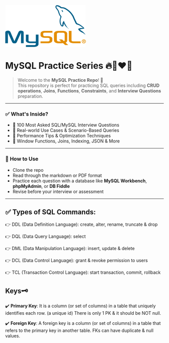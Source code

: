 ![MySQL Logo](./mysql-official.png)

# MySQL Practice Series 🔥🚀❤️‍🔥

> Welcome to the **MySQL Practice Repo**! 🚀  
> This repository is perfect for practicing SQL queries including **CRUD operations**, **Joins**, **Functions**, **Constraints**, and **Interview Questions** preparation.

---

### ✅ **What's Inside?**

- 🔹 100 Most Asked SQL/MySQL Interview Questions
- 🔹 Real-world Use Cases & Scenario-Based Queries
- 🔹 Performance Tips & Optimization Techniques
- 🔹 Window Functions, Joins, Indexing, JSON & More

---

### 📂 **How to Use**

- Clone the repo
- Read through the markdown or PDF format
- Practice each question with a database like **MySQL Workbench**, **phpMyAdmin**, or **DB Fiddle**
- Revise before your interview or assessment

---

## ✅ Types of SQL Commands:

👉 DDL (Data Definition Language): create, alter, rename, truncate & drop

👉 DQL (Data Query Language): select

👉 DML (Data Manipulation Language): insert, update & delete

👉 DCL (Data Control Language): grant & revoke permission to users

👉 TCL (Transaction Control Language): start transaction, commit, rollback

## Keys🗝️

✔️ **Primary Key**: It is a column (or set of columns) in a table that uniquely identifies each row. (a unique id)
There is only 1 PK & it should be NOT null.

✔️ **Foreign Key**: A foreign key is a column (or set of columns) in a table that refers to the primary key in another table.
FKs can have duplicate & null values.
